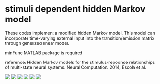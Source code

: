 # stimuli dependent hidden Markov model
These codes implement a modified hidden Markov model.
This model can incorporate time-varying external input into the transition/emission matrix through genelized linear model.  

minFunc MATLAB package is required

reference: 
Hidden Markov models for the stimulus-repoonse relationships of multi-state neural systems. 
  Neural Computation. 2014, Escola et al.

  
![](README.jp2)
![](README_2.jp2)
![](README_3.jp2)
![](README_4.jp2)
![](README_5.jp2)
![](README_6.jp2)
